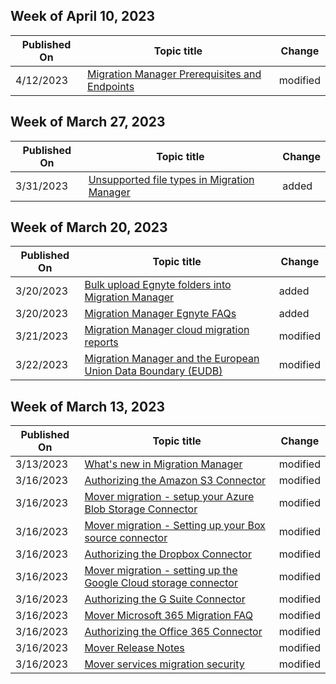 <!-- This file is generated automatically each week. Changes made to this file will be overwritten.-->



## Week of April 10, 2023


| Published On |Topic title | Change |
|------|------------|--------|
| 4/12/2023 | [Migration Manager Prerequisites and Endpoints](/SharepointMigration/mm-prerequisites) | modified |


## Week of March 27, 2023


| Published On |Topic title | Change |
|------|------------|--------|
| 3/31/2023 | [Unsupported file types in Migration Manager](/SharepointMigration/mm-unsupported-files) | added |


## Week of March 20, 2023


| Published On |Topic title | Change |
|------|------------|--------|
| 3/20/2023 | [Bulk upload Egnyte folders into Migration Manager](/SharepointMigration/mm-egnyte-bulk-upload) | added |
| 3/20/2023 | [Migration Manager Egnyte FAQs](/SharepointMigration/mm-faqs-egnyte) | added |
| 3/21/2023 | [Migration Manager cloud migration reports](/SharepointMigration/mm-cloud-reports) | modified |
| 3/22/2023 | [Migration Manager and the European Union Data Boundary (EUDB)](/SharepointMigration/mm-eudb) | modified |


## Week of March 13, 2023


| Published On |Topic title | Change |
|------|------------|--------|
| 3/13/2023 | [What's new in Migration Manager](/SharepointMigration/mm-whats-new) | modified |
| 3/16/2023 | [Authorizing the Amazon S3 Connector](/SharepointMigration/mover-amazons3) | modified |
| 3/16/2023 | [Mover migration - setup your Azure Blob Storage Connector](/SharepointMigration/mover-azureblob) | modified |
| 3/16/2023 | [Mover migration - Setting up your Box source connector](/SharepointMigration/mover-box) | modified |
| 3/16/2023 | [Authorizing the Dropbox Connector](/SharepointMigration/mover-dropbox) | modified |
| 3/16/2023 | [Mover migration - setting up the Google Cloud storage connector](/SharepointMigration/mover-googlecloudstore) | modified |
| 3/16/2023 | [Authorizing the G Suite Connector](/SharepointMigration/mover-gsuite) | modified |
| 3/16/2023 | [Mover Microsoft 365 Migration FAQ](/SharepointMigration/mover-microsoft-365-faq) | modified |
| 3/16/2023 | [Authorizing the Office 365 Connector](/SharepointMigration/mover-o365) | modified |
| 3/16/2023 | [Mover Release Notes](/SharepointMigration/mover-release-notes) | modified |
| 3/16/2023 | [Mover services migration security](/SharepointMigration/mover-security) | modified |

